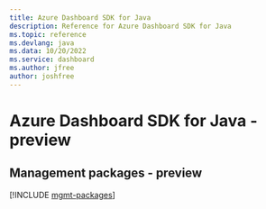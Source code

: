 ```yaml
---
title: Azure Dashboard SDK for Java
description: Reference for Azure Dashboard SDK for Java
ms.topic: reference
ms.devlang: java
ms.data: 10/20/2022
ms.service: dashboard
ms.author: jfree
author: joshfree
---
```

# Azure Dashboard SDK for Java - preview

## Management packages - preview
[!INCLUDE [mgmt-packages](dashboard-mgmt-index.md)]